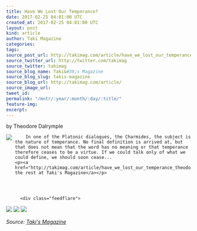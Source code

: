 ```yaml
---
title: Have We Lost Our Temperance?
date: 2017-02-25 04:01:00 UTC
created_at: 2017-02-25 04:01:00 UTC
layout: post
kind: article
author: Taki Magazine
categories: 
tags: 
source_post_url: http://takimag.com/article/have_we_lost_our_temperance_theodore_dalrymple
source_twitter_url: http://twitter.com/takimag
source_twitter: takimag
source_blog_name: Taki&#39;s Magazine
source_blog_slug: takis-magazine
source_blog_url: http://takimag.com/article/
source_image_url: 
tweet_id: 
permalink: "/mntr/:year/:month/:day/:title/"
feature-img: 
excerpt: 
---
```

by Theodore Dalrymple<br>
	  

<img src="http://takimag.com/images/uploads/resistancedalrymplebigstcok.jpg" style="float:left;margin-right:8px;">
	






	
		In one of the Platonic dialogues, the Charmides, the subject is the nature of temperance. No final definition is arrived at, but that does not mean that the word has no meaning or that temperance therefore ceases to be a virtue. If we could talk only of what we could define, we should soon cease...
	<p><a href="http://takimag.com/article/have_we_lost_our_temperance_theodore_dalrymple">Read the rest at Taki's Magazine</a></p>
						
	  
	  
	  
	  <div class="feedflare">
<a href="http://feeds.feedburner.com/~ff/takimag?a=0C_kTZfMRVU:_C2pThg1TT4:yIl2AUoC8zA"><img src="http://feeds.feedburner.com/~ff/takimag?d=yIl2AUoC8zA" border="0"></a> <a href="http://feeds.feedburner.com/~ff/takimag?a=0C_kTZfMRVU:_C2pThg1TT4:qj6IDK7rITs"><img src="http://feeds.feedburner.com/~ff/takimag?d=qj6IDK7rITs" border="0"></a> <a href="http://feeds.feedburner.com/~ff/takimag?a=0C_kTZfMRVU:_C2pThg1TT4:gIN9vFwOqvQ"><img src="http://feeds.feedburner.com/~ff/takimag?i=0C_kTZfMRVU:_C2pThg1TT4:gIN9vFwOqvQ" border="0"></a>
</div><img src="http://feeds.feedburner.com/~r/takimag/~4/0C_kTZfMRVU" height="1" width="1" alt=""><div class="">
    <i>Source: <a href="http://takimag.com/article/">Taki&#39;s Magazine</a></i>
</div>
